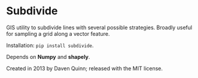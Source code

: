 # Subdivide

GIS utility to subdivide lines with several possible strategies. Broadly
useful for sampling a grid along a vector feature.

Installation: `pip install subdivide`.

Depends on **Numpy** and **shapely**.

Created in 2013 by Daven Quinn; released with the MIT license.
